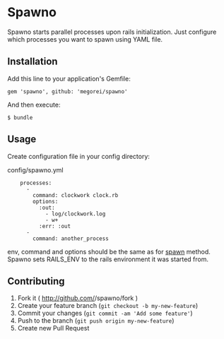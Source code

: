 # Spawno

Spawno starts parallel processes upon rails initialization. Just configure which processes you want to spawn using YAML file.

## Installation

Add this line to your application's Gemfile:

    gem 'spawno', github: 'megorei/spawno'

And then execute:

    $ bundle

## Usage

Create configuration file in your config directory:

config/spawno.yml

        processes:
          -
            command: clockwork clock.rb
            options:
              :out:
                - log/clockwork.log
                - w+
              :err: :out
          -
            command: another_process
env, command and options should be the same as for [spawn](http://www.ruby-doc.org/core-2.1.5/Kernel.html#method-i-spawn) method.
Spawno sets RAILS_ENV to the rails environment it was started from.

## Contributing

1. Fork it ( http://github.com/<my-github-username>/spawno/fork )
2. Create your feature branch (`git checkout -b my-new-feature`)
3. Commit your changes (`git commit -am 'Add some feature'`)
4. Push to the branch (`git push origin my-new-feature`)
5. Create new Pull Request
